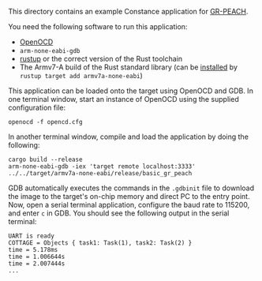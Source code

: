 This directory contains an example Constance application for [GR-PEACH].

[GR-PEACH]: https://www.renesas.com/us/en/products/gadget-renesas/boards/gr-peach.html#overview

You need the following software to run this application:

 - [OpenOCD]
 - `arm-none-eabi-gdb`
 - [rustup] or the correct version of the Rust toolchain
 - The Armv7-A build of the Rust standard library (can be [installed] by `rustup target add armv7a-none-eabi`)

[OpenOCD]: http://openocd.org
[rustup]: https://rustup.rs
[installed]: https://rust-lang.github.io/rustup/cross-compilation.html

This application can be loaded onto the target using OpenOCD and GDB. In one terminal window, start an instance of OpenOCD using the supplied configuration file:

```shell
openocd -f opencd.cfg
```

In another terminal window, compile and load the application by doing the following:

```shell
cargo build --release
arm-none-eabi-gdb -iex 'target remote localhost:3333' ../../target/armv7a-none-eabi/release/basic_gr_peach
```

GDB automatically executes the commands in the `.gdbinit` file to download the image to the target's on-chip memory and direct PC to the entry point. Now, open a serial terminal application, configure the baud rate to 115200, and enter `c` in GDB. You should see the following output in the serial terminal:

```text
UART is ready
COTTAGE = Objects { task1: Task(1), task2: Task(2) }
time = 5.178ms
time = 1.006644s
time = 2.007444s
...
```
